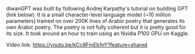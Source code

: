 diwanGPT was built by following Andrej Karpathy's tutorial on building GPT (link below).
It is a small character-level language model (~10 million parameters) trained on over 200K lines of Arabic poetry that generates its own Arabic poetry. The poetry is not fully coherent but it is pretty good for its size.
It took around an hour to train using an Nvidia P100 GPU on Kaggle.

Video link: https://youtu.be/kCc8FmEb1nY?feature=shared
